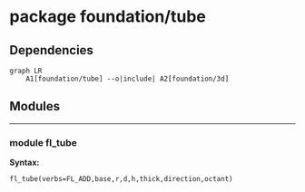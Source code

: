 # package foundation/tube


## Dependencies

```mermaid
graph LR
    A1[foundation/tube] --o|include| A2[foundation/3d]
```

## Modules


---

### module fl_tube

__Syntax:__

    fl_tube(verbs=FL_ADD,base,r,d,h,thick,direction,octant)

